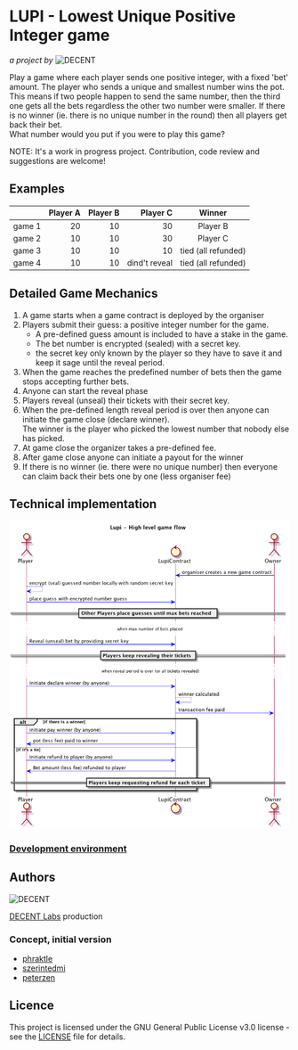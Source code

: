 # LUPI - Lowest Unique Positive Integer game

_a project by_ ![DECENT](http://www.decent.org/images/logo-voronoi_120x33.png)

Play a game where each player sends one positive integer, with a fixed 'bet' amount. The player who sends a unique and smallest number wins the pot. This means if two people happen to send the same number, then the third one gets all the bets regardless the other two number were smaller.
If there is no winner (ie. there is no unique number in the round) then all players get back their bet.  
What number would you put if you were to play this game?

NOTE: It's a work in progress project. Contribution, code review and suggestions are welcome!

## Examples
|       |Player A|Player B|Player C| Winner |
|-------|-------:|-------:|-------:|:-------:|
| game 1|      20|      10|      30|Player B|
| game 2|      10|      10|      30|Player C|
| game 3|      10|      10|      10|tied (all refunded)|
| game 4|      10|      10|dind't reveal|tied (all refunded)|

## Detailed Game Mechanics
1. A game starts when a game contract is deployed by the organiser
1. Players submit their guess: a positive integer number for the game.  
   * A pre-defined guess amount is included to have a stake in the game.
   * The bet number is encrypted (sealed) with a secret key.
   * the secret key only known by the player so they have to save it and keep it sage until the reveal period.
1. When the game reaches the predefined number of bets then the game stops accepting further bets.
1. Anyone can start the reveal phase
1. Players reveal (unseal) their tickets with their secret key.
1. When the pre-defined length reveal period is over then anyone can initiate the game close (declare winner).  
The winner is the player who picked the lowest number that nobody else has picked.
1. At game close the organizer takes a pre-defined fee.
1. After game close anyone can initiate a payout for the winner
1. If there is no winner (ie. there were no unique number) then everyone can claim back their bets one by one (less organiser fee)

## Technical implementation
![Flow overview](docs/flowOverview.png)

### [Development environment](docs/devenv.md)

## Authors
![DECENT](http://www.decent.org/images/logo-voronoi_120x33.png)

[DECENT Labs](http://www.decent.org) production

### Concept, initial version
* [phraktle](https://github.com/phraktle)
* [szerintedmi](https://github.com/szerintedmi)
* [peterzen](https://github.com/peterzen)

## Licence
This project is licensed under the GNU General Public License v3.0 license - see the [LICENSE](LICENSE) file for details.
